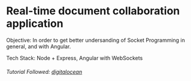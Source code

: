 # Real-time document collaboration application

Objective: In order to get better undersanding of Socket Programming in general, and with Angular.

Tech Stack: Node + Express, Angular with WebSockets

###### Tutorial Followed: [digitalocean](https://www.digitalocean.com/community/tutorials/angular-socket-io)
